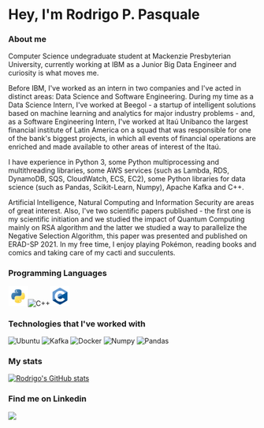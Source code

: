 <h1>Hey, I'm Rodrigo P. Pasquale</h1>

### About me
Computer Science undegraduate student at Mackenzie Presbyterian University, currently working at IBM as a Junior Big Data Engineer and curiosity is what moves me.

Before IBM, I've worked as an intern in two companies and I've acted in distinct areas: Data Science and Software Engineering. During my time as a Data Science Intern, I've worked at Beegol - a startup of intelligent solutions based on machine learning and analytics for major industry problems - and, as a Software Engineering Intern, I've worked at Itaú Unibanco the largest financial institute of Latin America on a squad that was responsible for one of the bank's biggest projects, in which all events of financial operations are enriched and made available to other areas of interest of the Itaú.

I have experience in Python 3, some Python multiprocessing and multithreading libraries, some AWS services (such as Lambda, RDS, DynamoDB, SQS, CloudWatch, ECS, EC2), some Python libraries for data science (such as Pandas, Scikit-Learn, Numpy), Apache Kafka and C++. 

Artificial Intelligence, Natural Computing and Information Security are areas of great interest. Also, I've two scientific papers published - the first one is my scientific initiation and we studied the impact of Quantum Computing mainly on RSA algorithm and the latter we studied a way to parallelize the Negative Selection Algorithm, this paper was presented and published on ERAD-SP 2021.
In my free time, I enjoy playing Pokémon, reading books and comics and taking care of my cacti and succulents.


### Programming Languages

<img title="Python" alt="Python" width="40px" src="https://raw.githubusercontent.com/github/explore/master/topics/python/python.png" /><img alt="C++" title="C++" width="40px" img src="https://cdn.jsdelivr.net/gh/devicons/devicon/icons/cplusplus/cplusplus-original.svg" /><img title="C" alt="C" width="40px" src="https://raw.githubusercontent.com/github/explore/master/topics/c/c.png">

### Technologies that I've worked with

<img title="Ubuntu" alt="Ubuntu" width="40px" src="https://cdn.jsdelivr.net/gh/devicons/devicon/icons/ubuntu/ubuntu-plain.svg"/> <img title="kafka" alt="Kafka" width="40px" src="https://cdn.jsdelivr.net/gh/devicons/devicon/icons/apachekafka/apachekafka-original.svg" /> <img title="Docker" alt="Docker" width="40px" src="https://cdn.jsdelivr.net/gh/devicons/devicon/icons/docker/docker-original.svg" /> <img title="Numpy" alt="Numpy" width="40px" src="https://cdn.jsdelivr.net/gh/devicons/devicon/icons/numpy/numpy-original.svg" /> <img title="Pandas" alt="Pandas" width="40px" src="https://cdn.jsdelivr.net/gh/devicons/devicon/icons/pandas/pandas-original.svg" />

### My stats


[![Rodrigo's GitHub stats](https://github-readme-stats.vercel.app/api?username=rodrigopp22)](https://github.com/anuraghazra/github-readme-stats)

### Find me on Linkedin
<a href="https://www.linkedin.com/in/RODRIGOPP22/"><img src="https://cdn2.iconfinder.com/data/icons/social-media-2285/512/1_Linkedin_unofficial_colored_svg-128.png" width="40"></a>

